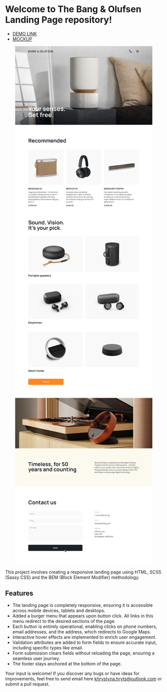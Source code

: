 #  Welcome to The Bang & Olufsen Landing Page repository!

- [DEMO LINK](https://chrishryts.github.io/page-landing/)
- [MOCKUP](https://www.figma.com/design/DtkQmQ797hk0nI4KfMi2Uq/BOSE-New-Version?node-id=6817-212/)

<p align="center">
  <img width="440" src="./for_readMe/1.png">
  <img width="440" src="./for_readMe/2.png">
</p>

This project involves creating a responsive landing page using HTML, SCSS (Sassy CSS) and the BEM (Block Element Modifier) methodology.

## Features

- The landing page is completely responsive, ensuring it is accessible across mobile devices, tablets and desktops.
- Added a burger menu that appears upon button click. All links in this menu redirect to the desired sections of the page.
- Each button is entirely operational, enabling clicks on phone numbers, email addresses, and the address, which redirects to Google Maps.
- Interactive hover effects are implemented to enrich user engagement.
- Validation attributes are added to form fields to ensure accurate input, including specific types like email.
- Form submission clears fields without reloading the page, ensuring a seamless user journey.
- The footer stays anchored at the bottom of the page.

Your input is welcome! If you discover any bugs or have ideas for improvements, feel free to send email here khrystyna.hryts@outlook.com or submit a pull request.
